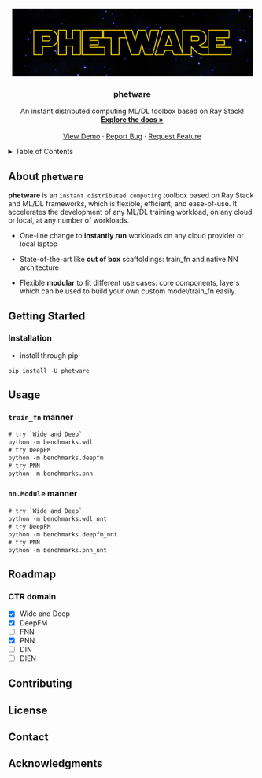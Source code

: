 <!-- PROJECT LOGO -->
<br />
<div align="center">
  <a href="">
    <img src="docs/images/logo.png" alt="Logo">
  </a>

  <h3 align="center">phetware</h3>

  <p align="center">
    An instant distributed computing ML/DL toolbox based on Ray Stack!
    <br />
    <a href=""><strong>Explore the docs »</strong></a>
    <br />
    <br />
    <a href="">View Demo</a>
    ·
    <a href="">Report Bug</a>
    ·
    <a href="">Request Feature</a>
  </p>
</div>

<!-- TABLE OF CONTENTS -->
<details>
  <summary>Table of Contents</summary>
  <ol>
    <li>
      <a href="#about-phetware">About phetware</a>
    </li>
    <li>
      <a href="#getting-started">Getting Started</a>
      <ul>
        <li><a href="#prerequisites">Prerequisites</a></li>
        <li><a href="#installation">Installation</a></li>
      </ul>
    </li>
    <li><a href="#usage">Usage</a></li>
    <li><a href="#roadmap">Roadmap</a></li>
    <li><a href="#contributing">Contributing</a></li>
    <li><a href="#license">License</a></li>
    <li><a href="#contact">Contact</a></li>
    <li><a href="#acknowledgments">Acknowledgments</a></li>
  </ol>
</details>

<!-- ABOUT THE PROJECT -->
## About `phetware`
__phetware__ is an `instant distributed computing` toolbox based on Ray Stack and ML/DL frameworks, which is flexible, efficient, and ease-of-use. It accelerates the development of any ML/DL training workload, on any cloud or local, at any number of workloads.

- One-line change to __instantly run__ workloads on any cloud provider or local laptop

- State-of-the-art like __out of box__ scaffoldings: train_fn and native NN architecture

- Flexible __modular__ to fit different use cases: core components, layers which can be used to build your own custom model/train_fn easily.

<!-- GETTING STARTED -->
## Getting Started

### Installation

- install through pip
```
pip install -U phetware
```

<!-- USAGE EXAMPLES -->
## Usage

### `train_fn` manner
```shell
# try `Wide and Deep`
python -m benchmarks.wdl
# try DeepFM
python -m benchmarks.deepfm
# try PNN
python -m benchmarks.pnn
```

### `nn.Module` manner
```shell
# try `Wide and Deep`
python -m benchmarks.wdl_nnt
# try DeepFM
python -m benchmarks.deepfm_nnt
# try PNN
python -m benchmarks.pnn_nnt
```

<!-- ROADMAP -->
## Roadmap

### CTR domain

- [x] Wide and Deep
- [x] DeepFM
- [ ] FNN
- [x] PNN
- [ ] DIN
- [ ] DIEN
<!-- - [ ] AFM
- [ ] NFM
- [ ] PLM -->


<!-- CONTRIBUTING -->
## Contributing

<!-- LICENSE -->
## License

<!-- CONTACT -->
## Contact

<!-- ACKNOWLEDGMENTS -->
## Acknowledgments
